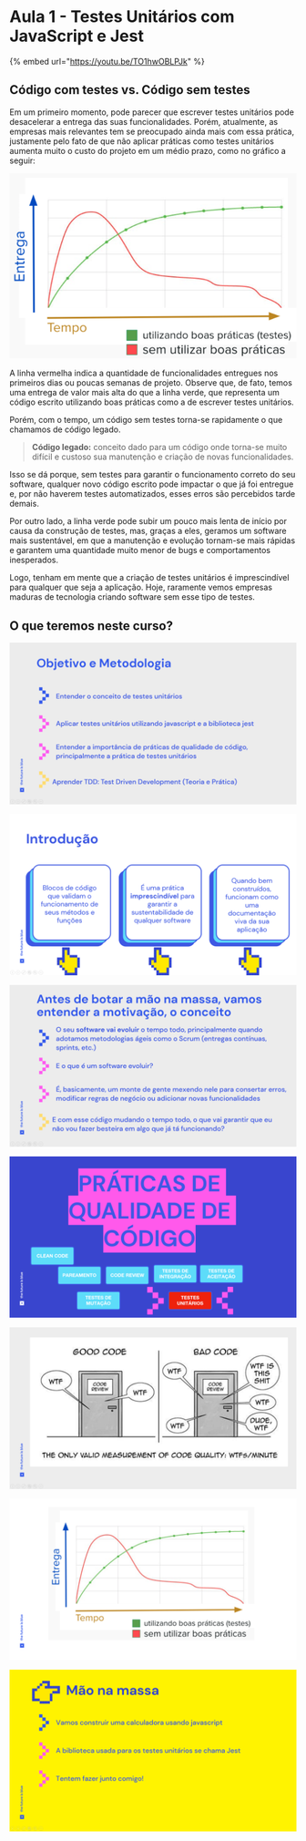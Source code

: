 # Aula 1 - Testes Unitários com JavaScript e Jest

{% embed url="https://youtu.be/TO1hwOBLPJk" %}

## Código com testes vs. Código sem testes

Em um primeiro momento, pode parecer que escrever testes unitários pode desacelerar a entrega das suas funcionalidades. Porém, atualmente, as empresas mais relevantes tem se preocupado ainda mais com essa prática, justamente pelo fato de que não aplicar práticas como testes unitários aumenta muito o custo do projeto em um médio prazo, como no gráfico a seguir:

![Código com testes x Código sem testes](images/image1.png)

A linha vermelha indica a quantidade de funcionalidades entregues nos primeiros dias ou poucas semanas de projeto. Observe que, de fato, temos uma entrega de valor mais alta do que a linha verde, que representa um código escrito utilizando boas práticas como a de escrever testes unitários.

Porém, com o tempo, um código sem testes torna-se rapidamente o que chamamos de código legado.

> **Código legado:** conceito dado para um código onde torna-se muito difícil e custoso sua manutenção e criação de novas funcionalidades.

Isso se dá porque, sem testes para garantir o funcionamento correto do seu software, qualquer novo código escrito pode impactar o que já foi entregue e, por não haverem testes automatizados, esses erros são percebidos tarde demais.

Por outro lado, a linha verde pode subir um pouco mais lenta de início por causa da construção de testes, mas, graças a eles, geramos um software mais sustentável, em que a manutenção e evolução tornam-se mais rápidas e garantem uma quantidade muito menor de bugs e comportamentos inesperados.

Logo, tenham em mente que a criação de testes unitários é imprescindível para qualquer que seja a aplicação. Hoje, raramente vemos empresas maduras de tecnologia criando software sem esse tipo de testes.

## O que teremos neste curso?

![Objetivo e Metodologia](images/image-20220211132438391.png)

![Introdução](images/image-20220211132420203.png)

![Motivação e Conceito](images/image-20220211132510716.png)

![Práticas de qualidade de código](images/image-20220211132548136.png)

![WTFs/minute](images/image-20220211132616196.png)

![Gráfico - Entrega x Tempo](images/image-20220211132632506.png)

![Mão na massa!](images/image-20220211132742056.png)